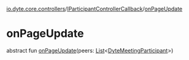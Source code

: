 [io.dyte.core.controllers](../index.md)/[IParticipantControllerCallback](index.md)/[onPageUpdate](on-page-update.md)

# onPageUpdate


abstract fun [onPageUpdate](on-page-update.md)(peers: [List](https://kotlinlang.org/api/latest/jvm/stdlib/kotlin.collections/-list/index.html)&lt;[DyteMeetingParticipant](../../com.dyte.mobilecorekmm.models/-dyte-meeting-participant/index.md)&gt;)
